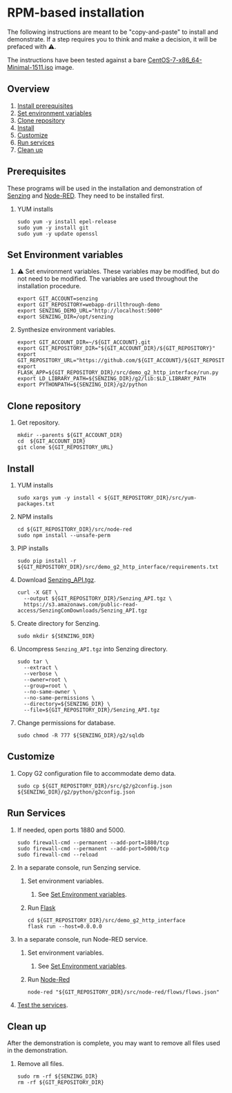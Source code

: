 # RPM-based installation

The following instructions are meant to be "copy-and-paste" to install and demonstrate.
If a step requires you to think and make a decision, it will be prefaced with :warning:.

The instructions have been tested against a bare
[CentOS-7-x86_64-Minimal-1511.iso](http://archive.kernel.org/centos-vault/7.2.1511/isos/x86_64/CentOS-7-x86_64-Minimal-1511.iso)
image.

## Overview

1. [Install prerequisites](#prerequisites)
1. [Set environment variables](#set-environment-variables)
1. [Clone repository](#clone-repository)
1. [Install](#install)
1. [Customize](#customize)
1. [Run services](#run-services)
1. [Clean up](#clean-up)

## Prerequisites

These programs will be used in the installation and demonstration of
[Senzing](http://senzing.com) and
[Node-RED](https://nodered.org/).
They need to be installed first.

1. YUM installs

    ```console
    sudo yum -y install epel-release
    sudo yum -y install git
    sudo yum -y update openssl
    ```

## Set Environment variables

1. :warning: Set environment variables.
   These variables may be modified, but do not need to be modified.
   The variables are used throughout the installation procedure.

    ```console
    export GIT_ACCOUNT=senzing
    export GIT_REPOSITORY=webapp-drillthrough-demo
    export SENZING_DEMO_URL="http://localhost:5000"
    export SENZING_DIR=/opt/senzing
    ```

1. Synthesize environment variables.

    ```console
    export GIT_ACCOUNT_DIR=~/${GIT_ACCOUNT}.git
    export GIT_REPOSITORY_DIR="${GIT_ACCOUNT_DIR}/${GIT_REPOSITORY}"
    export GIT_REPOSITORY_URL="https://github.com/${GIT_ACCOUNT}/${GIT_REPOSITORY}.git"
    export FLASK_APP=${GIT_REPOSITORY_DIR}/src/demo_g2_http_interface/run.py
    export LD_LIBRARY_PATH=${SENZING_DIR}/g2/lib:$LD_LIBRARY_PATH
    export PYTHONPATH=${SENZING_DIR}/g2/python
    ```

## Clone repository

1. Get repository.

    ```console
    mkdir --parents ${GIT_ACCOUNT_DIR}
    cd  ${GIT_ACCOUNT_DIR}
    git clone ${GIT_REPOSITORY_URL}
    ```

## Install

1. YUM installs

    ```console
    sudo xargs yum -y install < ${GIT_REPOSITORY_DIR}/src/yum-packages.txt
    ```

1. NPM installs

    ```console
    cd ${GIT_REPOSITORY_DIR}/src/node-red
    sudo npm install --unsafe-perm
    ```

1. PIP installs

    ```console
    sudo pip install -r ${GIT_REPOSITORY_DIR}/src/demo_g2_http_interface/requirements.txt
    ```

1. Download [Senzing_API.tgz](https://s3.amazonaws.com/public-read-access/SenzingComDownloads/Senzing_API.tgz).

    ```console
    curl -X GET \
      --output ${GIT_REPOSITORY_DIR}/Senzing_API.tgz \
      https://s3.amazonaws.com/public-read-access/SenzingComDownloads/Senzing_API.tgz
    ```

1. Create directory for Senzing.

    ```console
    sudo mkdir ${SENZING_DIR}
    ```

1. Uncompress `Senzing_API.tgz` into Senzing directory.

    ```console
    sudo tar \
      --extract \
      --verbose \
      --owner=root \
      --group=root \
      --no-same-owner \
      --no-same-permissions \
      --directory=${SENZING_DIR} \
      --file=${GIT_REPOSITORY_DIR}/Senzing_API.tgz
    ```

1. Change permissions for database.

    ```console
    sudo chmod -R 777 ${SENZING_DIR}/g2/sqldb
    ````

## Customize

1. Copy G2 configuration file to accommodate demo data.

    ```console
    sudo cp ${GIT_REPOSITORY_DIR}/src/g2/g2config.json ${SENZING_DIR}/g2/python/g2config.json
    ```

## Run Services

1. If needed, open ports 1880 and 5000.

    ```console
    sudo firewall-cmd --permanent --add-port=1880/tcp
    sudo firewall-cmd --permanent --add-port=5000/tcp
    sudo firewall-cmd --reload
    ```

1. In a separate console, run Senzing service.
    1. Set environment variables.
        1. See [Set Environment variables](#set-environment-variables).
    1. Run [Flask](http://flask.pocoo.org/)

        ```console
        cd ${GIT_REPOSITORY_DIR}/src/demo_g2_http_interface
        flask run --host=0.0.0.0
        ```

1. In a separate console, run Node-RED service.
    1. Set environment variables.
        1. See [Set Environment variables](#set-environment-variables).
    1. Run [Node-Red](https://nodered.org/)

        ```console
        node-red "${GIT_REPOSITORY_DIR}/src/node-red/flows/flows.json"
        ```

1. [Test the services](../README.md#test).

## Clean up

After the demonstration is complete,
you may want to remove all files used in the demonstration.

1. Remove all files.

    ```console
    sudo rm -rf ${SENZING_DIR}
    rm -rf ${GIT_REPOSITORY_DIR}
    ```
